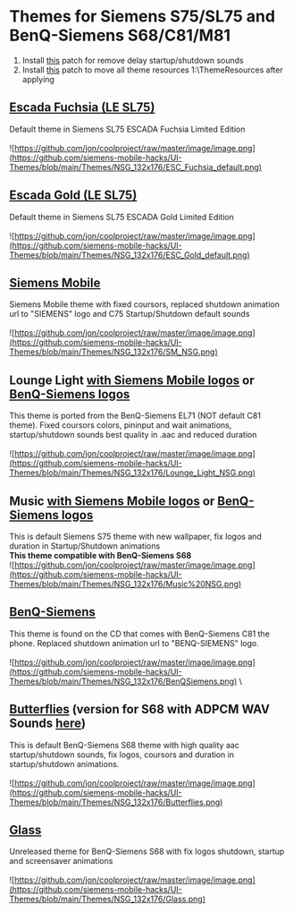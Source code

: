 # Themes for Siemens S75/SL75 and BenQ-Siemens S68/C81/M81
1. Install [this](https://patches.kibab.com/patches/search.php5?action=search&kw=%D3%E1%F0%E0%F2%FC+%E7%E0%E4%E5%F0%E6%EA%F3+%E7%E2%F3%EA%E0+%EF%F0%E8+%E2%EA%EB%FE%F7%E5%ED%E8%E8+%E8+%E2%FB%EA%EB%FE%F7%E5%ED%E8%E8) patch for remove delay startup/shutdown sounds
2. Install [this](https://patches.kibab.com/patches/search.php5?action=search&kw=%C7%E0%E4%E0%F2%FC+%E4%E8%F0%E5%EA%F2%EE%F0%E8%FE+%F0%E5%F1%F3%F0%F1%EE%E2+%F2%E5%EC%FB) patch to move all theme resources 1:\ThemeResources after applying
## [Escada Fuchsia (LE SL75)](https://github.com/siemens-mobile-hacks/UI-Themes/raw/refs/heads/main/Themes/NSG_132x176/Escada%20Fuchsia%20LE.sdt) 
Default theme in Siemens SL75 ESCADA Fuchsia Limited Edition  \
\
![https://github.com/jon/coolproject/raw/master/image/image.png](https://github.com/siemens-mobile-hacks/UI-Themes/blob/main/Themes/NSG_132x176/ESC_Fuchsia_default.png)
## [Escada Gold (LE SL75)](https://github.com/siemens-mobile-hacks/UI-Themes/raw/refs/heads/main/Themes/NSG_132x176/Escada%20Gold%20LE.sdt) 
Default theme in Siemens SL75 ESCADA Gold Limited Edition  \
\
![https://github.com/jon/coolproject/raw/master/image/image.png](https://github.com/siemens-mobile-hacks/UI-Themes/blob/main/Themes/NSG_132x176/ESC_Gold_default.png)
## [Siemens Mobile](https://github.com/siemens-mobile-hacks/UI-Themes/raw/refs/heads/main/Themes/NSG_132x176/Siemens%20Mobile.sdt) 
Siemens Mobile theme with fixed coursors, replaced shutdown animation url to "SIEMENS" logo and C75 Startup/Shutdown default sounds \
\
![https://github.com/jon/coolproject/raw/master/image/image.png](https://github.com/siemens-mobile-hacks/UI-Themes/blob/main/Themes/NSG_132x176/SM_NSG.png)
## Lounge Light [with Siemens Mobile logos](https://github.com/siemens-mobile-hacks/UI-Themes/raw/refs/heads/main/Themes/NSG_132x176/Lounge%20Light_SM_Logo.sdt) or [BenQ-Siemens logos](https://github.com/siemens-mobile-hacks/UI-Themes/raw/refs/heads/main/Themes/NSG_132x176/Lounge%20Light_BS_Logo.sdt) 
This theme is ported from the BenQ-Siemens EL71 (NOT default C81 theme). Fixed coursors colors, pininput and wait animations, startup/shutdown sounds best quality in .aac and reduced duration \
\
![https://github.com/jon/coolproject/raw/master/image/image.png](https://github.com/siemens-mobile-hacks/UI-Themes/blob/main/Themes/NSG_132x176/Lounge_Light_NSG.png)
## Music [with Siemens Mobile logos](https://github.com/siemens-mobile-hacks/UI-Themes/raw/refs/heads/main/Themes/NSG_132x176/Music_SM_Logo.sdt) or [BenQ-Siemens logos](https://github.com/siemens-mobile-hacks/UI-Themes/raw/refs/heads/main/Themes/NSG_132x176/Music_BS_Logo.sdt) 
This is default Siemens S75 theme with new wallpaper, fix logos and duration in Startup/Shutdown animations \
__This theme compatible with BenQ-Siemens S68__
\
![https://github.com/jon/coolproject/raw/master/image/image.png](https://github.com/siemens-mobile-hacks/UI-Themes/blob/main/Themes/NSG_132x176/Music%20NSG.png)
## [BenQ-Siemens](https://github.com/siemens-mobile-hacks/UI-Themes/raw/refs/heads/main/Themes/NSG_132x176/BenQ-Siemens.sdt) 
This theme is found on the CD that comes with BenQ-Siemens C81 the phone. Replaced shutdown animation url to "BENQ-SIEMENS" logo. \
\
![https://github.com/jon/coolproject/raw/master/image/image.png](https://github.com/siemens-mobile-hacks/UI-Themes/blob/main/Themes/NSG_132x176/BenQSiemens.png)
\
## [Butterflies](https://github.com/siemens-mobile-hacks/UI-Themes/raw/refs/heads/main/Themes/NSG_132x176/Butterflies.sdt) (version for S68 with ADPCM WAV Sounds [here](https://github.com/siemens-mobile-hacks/UI-Themes/raw/refs/heads/main/Themes/NSG_132x176/Butterflies_S68.sdt))  
This is default BenQ-Siemens S68 theme with high quality aac startup/shutdown sounds, fix logos, coursors and duration in startup/shutdown animations. \
\
![https://github.com/jon/coolproject/raw/master/image/image.png](https://github.com/siemens-mobile-hacks/UI-Themes/blob/main/Themes/NSG_132x176/Butterflies.png)
## [Glass](https://github.com/siemens-mobile-hacks/UI-Themes/raw/refs/heads/main/Themes/NSG_132x176/Glass.sdt) 
Unreleased theme for BenQ-Siemens S68 with fix logos shutdown, startup and screensaver animations  \
\
![https://github.com/jon/coolproject/raw/master/image/image.png](https://github.com/siemens-mobile-hacks/UI-Themes/blob/main/Themes/NSG_132x176/Glass.png)
